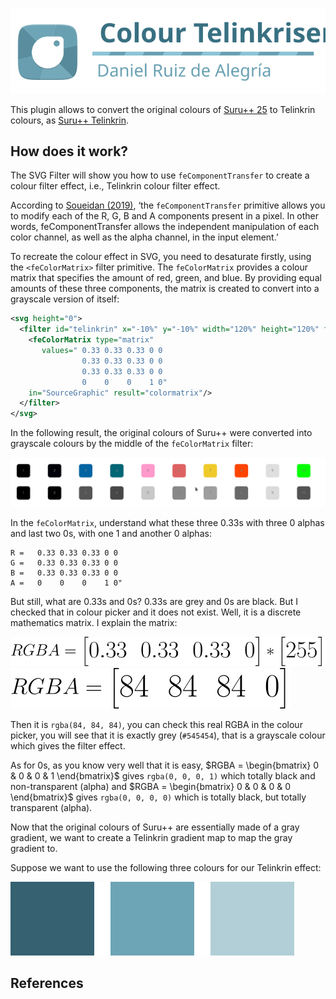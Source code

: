 ![logo](logo.svg)

This plugin allows to convert the original colours of [Suru++ 25](/gusbemacbe/suru-plus) to Telinkrin colours, as [Suru++ Telinkrin](/gusbemacbe/suru-plus-telinkrin).

## **How does it work?**

The SVG Filter will show you how to use `feComponentTransfer` to create a colour filter effect, i.e., Telinkrin colour filter effect.

According to [Soueidan (2019)][1], ‘the `feComponentTransfer` primitive allows you to modify each of the R, G, B and A components present in a pixel. In other words, feComponentTransfer allows the independent manipulation of each color channel, as well as the alpha channel, in the input element.’

To recreate the colour effect in SVG, you need to desaturate firstly, using the `<feColorMatrix>` filter primitive. The `feColorMatrix` provides a colour matrix that specifies the amount of red, green, and blue. By providing equal amounts of these three components, the matrix is created to convert into a grayscale version of itself:

```xml
<svg height="0">
  <filter id="telinkrin" x="-10%" y="-10%" width="120%" height="120%" filterUnits="objectBoundingBox" primitiveUnits="userSpaceOnUse" color-interpolation-filters="sRGB">
  	<feColorMatrix type="matrix" 
       values=" 0.33 0.33 0.33 0 0
                0.33 0.33 0.33 0 0
                0.33 0.33 0.33 0 0
                0    0    0    1 0" 
    in="SourceGraphic" result="colormatrix"/>
  </filter>
</svg>
```

In the following result, the original colours of Suru++ were converted into grayscale colours by the middle of the `feColorMatrix` filter:

![grayscale](grayscale.png)

In the `feColorMatrix`, understand what these three 0.33s with three 0 alphas and last two 0s, with one 1 and another 0 alphas:

```
R =   0.33 0.33 0.33 0 0
G =   0.33 0.33 0.33 0 0
B =   0.33 0.33 0.33 0 0
A =   0    0    0    1 0" 
```

But still, what are 0.33s and 0s? 0.33s are grey and 0s are black. But I checked that in colour picker and it does not exist. Well, it is a discrete mathematics matrix. I explain the matrix:

![example 1](example1.svg)
![example 2](example2.svg)

Then it is `rgba(84, 84, 84)`, you can check this real RGBA in the colour picker, you will see that it is exactly grey (`#545454`), that is a grayscale colour which gives the filter effect.

As for 0s, as you know very well that it is easy, $RGBA = \begin{bmatrix} 0 & 0 & 0 & 1 \end{bmatrix}$ gives `rgba(0, 0, 0, 1)` which totally black and non-transparent (alpha) and $RGBA = \begin{bmatrix} 0 & 0 & 0 & 0 \end{bmatrix}$ gives `rgba(0, 0, 0, 0)` which is totally black, but totally transparent (alpha).

Now that the original colours of Suru++ are essentially made of a gray gradient, we want to create a Telinkrin gradient map to map the gray gradient to. 

Suppose we want to use the following three colours for our Telinkrin effect:

![Telinkrin colours](telinkrin-colours.svg)



## References

[1]: https://tympanus.net/codrops/2019/02/05/svg-filter-effects-duotone-images-with-fecomponenttransfer/  "SVG Filter Effects: Duotone Images with <feComponentTransfer> "
